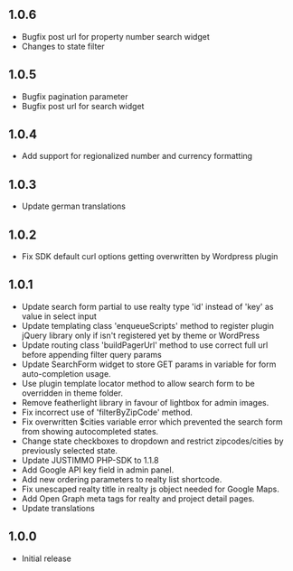 ## 1.0.6
 * Bugfix post url for property number search widget
 * Changes to state filter

## 1.0.5
 * Bugfix pagination parameter
 * Bugfix post url for search widget

## 1.0.4
 * Add support for regionalized number and currency formatting

## 1.0.3
 * Update german translations

## 1.0.2
 * Fix SDK default curl options getting overwritten by Wordpress plugin

## 1.0.1
 * Update search form partial to use realty type 'id' instead of 'key' as value in select input 
 * Update templating class 'enqueueScripts' method to register plugin jQuery library only if isn't registered yet by theme or WordPress
 * Update routing class 'buildPagerUrl' method to use correct full url before appending filter query params
 * Update SearchForm widget to store GET params in variable for form auto-completion usage.
 * Use plugin template locator method to allow search form to be overridden in theme folder.
 * Remove featherlight library in favour of lightbox for admin images.
 * Fix incorrect use of 'filterByZipCode' method.
 * Fix overwritten $cities variable error which prevented the search form from showing autocompleted states.
 * Change state checkboxes to dropdown and restrict zipcodes/cities by previously selected state.
 * Update JUSTIMMO PHP-SDK to 1.1.8
 * Add Google API key field in admin panel.
 * Add new ordering parameters to realty list shortcode.
 * Fix unescaped realty title in realty js object needed for Google Maps.
 * Add Open Graph meta tags for realty and project detail pages.
 * Update translations

## 1.0.0
 * Initial release 
